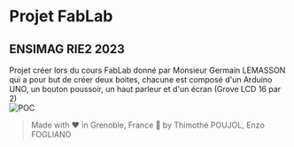 # Projet FabLab
## ENSIMAG RIE2 2023

Projet créer lors du cours FabLab donné par Monsieur Germain LEMASSON qui a pour but de créer deux boites, chacune est composé d'un Arduino UNO, un bouton poussoir, un haut parleur et d'un écran (Grove LCD 16 par 2)
<br/>
![POC](https://www.axsiow.tf/blog/IMG_4167.jpg)
<br/>
 > Made with ❤️ in Grenoble, France 🗻 by Thimothé POUJOL, Enzo FOGLIANO
